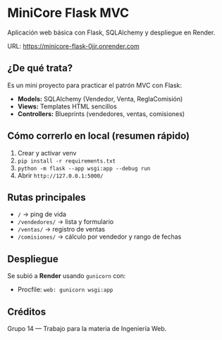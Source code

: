 # MiniCore Flask MVC  
Aplicación web básica con Flask, SQLAlchemy y despliegue en Render.  

URL: https://minicore-flask-0jjr.onrender.com  

## ¿De qué trata?
Es un mini proyecto para practicar el patrón MVC con Flask:
- **Models:** SQLAlchemy (Vendedor, Venta, ReglaComisión)
- **Views:** Templates HTML sencillos
- **Controllers:** Blueprints (vendedores, ventas, comisiones)

## Cómo correrlo en local (resumen rápido)
1. Crear y activar venv  
2. `pip install -r requirements.txt`  
3. `python -m flask --app wsgi:app --debug run`  
4. Abrir `http://127.0.0.1:5000/`

## Rutas principales
- `/` → ping de vida  
- `/vendedores/` → lista y formulario  
- `/ventas/` → registro de ventas  
- `/comisiones/` → cálculo por vendedor y rango de fechas

## Despliegue
Se subió a **Render** usando `gunicorn` con:
- Procfile: `web: gunicorn wsgi:app`

## Créditos
Grupo 14 — Trabajo para la materia de Ingeniería Web.
